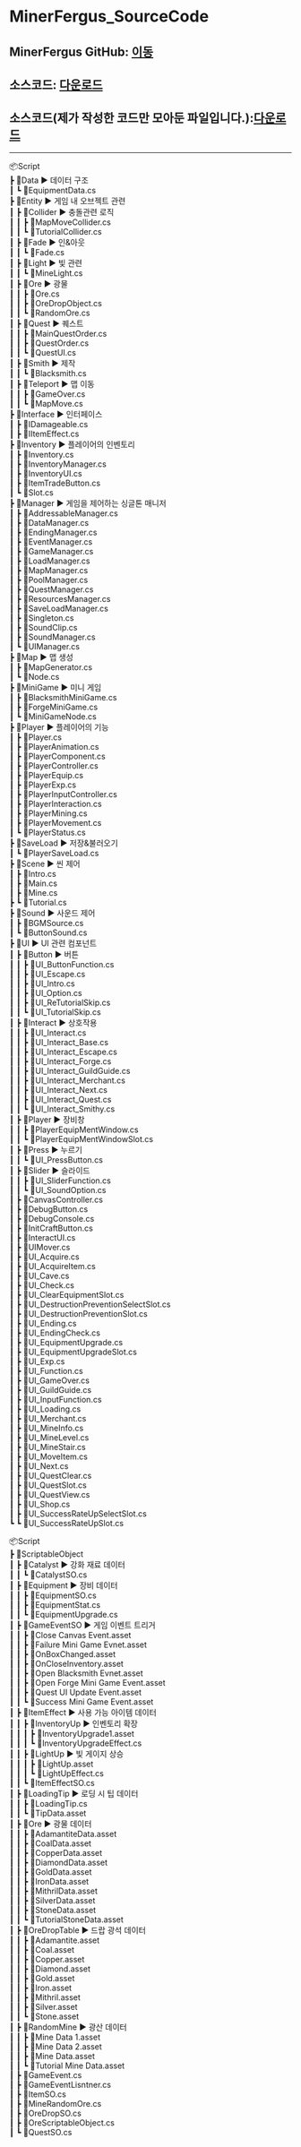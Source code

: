 # MinerFergus_SourceCode

## MinerFergus GitHub: [이동](https://github.com/ACEDIA2567/MinerFergus) </br>
## 소스코드: [다운로드](https://github.com/user-attachments/files/21837635/Script.zip)    
## 소스코드(제가 작성한 코드만 모아둔 파일입니다.):[다운로드](https://github.com/user-attachments/files/22098118/MinerFergus.zip)    

<hr>

📦Script     
 ┣ 📂Data  ▶ 데이터 구조   
 ┃ ┗ 📜EquipmentData.cs     
 ┣ 📂Entity  ▶ 게임 내 오브젝트 관련    
 ┃ ┣ 📂Collider  ▶ 충돌관련 로직    
 ┃ ┃ ┣ 📜MapMoveCollider.cs     
 ┃ ┃ ┗ 📜TutorialCollider.cs     
 ┃ ┣ 📂Fade  ▶ 인&아웃   
 ┃ ┃ ┗ 📜Fade.cs     
 ┃ ┣ 📂Light  ▶ 빛 관련    
 ┃ ┃ ┗ 📜MineLight.cs     
 ┃ ┣ 📂Ore  ▶ 광물    
 ┃ ┃ ┣ 📜Ore.cs     
 ┃ ┃ ┣ 📜OreDropObject.cs     
 ┃ ┃ ┗ 📜RandomOre.cs     
 ┃ ┣ 📂Quest  ▶ 퀘스트  
 ┃ ┃ ┣ 📜MainQuestOrder.cs     
 ┃ ┃ ┣ 📜QuestOrder.cs     
 ┃ ┃ ┗ 📜QuestUI.cs     
 ┃ ┣ 📂Smith  ▶ 제작    
 ┃ ┃ ┗ 📜Blacksmith.cs     
 ┃ ┣ 📂Teleport  ▶ 맵 이동   
 ┃ ┃ ┣ 📜GameOver.cs     
 ┃ ┃ ┗ 📜MapMove.cs     
 ┣ 📂Interface  ▶ 인터페이스   
 ┃ ┣ 📜IDamageable.cs     
 ┃ ┣ 📜IItemEffect.cs     
 ┣ 📂Inventory  ▶ 플레이어의 인벤토리    
 ┃ ┣ 📜Inventory.cs     
 ┃ ┣ 📜InventoryManager.cs     
 ┃ ┣ 📜InventoryUI.cs     
 ┃ ┣ 📜ItemTradeButton.cs     
 ┃ ┗ 📜Slot.cs     
 ┣ 📂Manager  ▶ 게임을 제어하는 싱글톤 매니저    
 ┃ ┣ 📜AddressableManager.cs     
 ┃ ┣ 📜DataManager.cs     
 ┃ ┣ 📜EndingManager.cs     
 ┃ ┣ 📜EventManager.cs     
 ┃ ┣ 📜GameManager.cs     
 ┃ ┣ 📜LoadManager.cs     
 ┃ ┣ 📜MapManager.cs     
 ┃ ┣ 📜PoolManager.cs     
 ┃ ┣ 📜QuestManager.cs     
 ┃ ┣ 📜ResourcesManager.cs     
 ┃ ┣ 📜SaveLoadManager.cs     
 ┃ ┣ 📜Singleton.cs     
 ┃ ┣ 📜SoundClip.cs     
 ┃ ┣ 📜SoundManager.cs     
 ┃ ┗ 📜UIManager.cs     
 ┣ 📂Map  ▶ 맵 생성  
 ┃ ┣ 📜MapGenerator.cs     
 ┃ ┗ 📜Node.cs     
 ┣ 📂MiniGame ▶ 미니 게임  
 ┃ ┣ 📜BlacksmithMiniGame.cs     
 ┃ ┣ 📜ForgeMiniGame.cs     
 ┃ ┗ 📜MiniGameNode.cs     
 ┣ 📂Player ▶ 플레이어의 기능     
 ┃ ┣ 📜Player.cs     
 ┃ ┣ 📜PlayerAnimation.cs     
 ┃ ┣ 📜PlayerComponent.cs     
 ┃ ┣ 📜PlayerController.cs     
 ┃ ┣ 📜PlayerEquip.cs     
 ┃ ┣ 📜PlayerExp.cs     
 ┃ ┣ 📜PlayerInputController.cs     
 ┃ ┣ 📜PlayerInteraction.cs     
 ┃ ┣ 📜PlayerMining.cs     
 ┃ ┣ 📜PlayerMovement.cs     
 ┃ ┗ 📜PlayerStatus.cs     
 ┣ 📂SaveLoad ▶ 저장&불러오기    
 ┃ ┗ 📜PlayerSaveLoad.cs     
 ┣ 📂Scene ▶ 씬 제어     
 ┃ ┣ 📜Intro.cs     
 ┃ ┣ 📜Main.cs     
 ┃ ┣ 📜Mine.cs     
 ┣ ┗ 📜Tutorial.cs     
 ┣ 📂Sound ▶ 사운드 제어     
 ┃ ┣ 📜BGMSource.cs     
 ┃ ┗ 📜ButtonSound.cs     
 ┣ 📂UI ▶ UI 관련 컴포넌트  
 ┃ ┣ 📂Button ▶ 버튼    
 ┃ ┃ ┣ 📜UI_ButtonFunction.cs     
 ┃ ┃ ┣ 📜UI_Escape.cs     
 ┃ ┃ ┣ 📜UI_Intro.cs     
 ┃ ┃ ┣ 📜UI_Option.cs     
 ┃ ┃ ┣ 📜UI_ReTutorialSkip.cs     
 ┃ ┃ ┗ 📜UI_TutorialSkip.cs     
 ┃ ┣ 📂Interact ▶ 상호작용   
 ┃ ┃ ┣ 📜UI_Interact.cs     
 ┃ ┃ ┣ 📜UI_Interact_Base.cs     
 ┃ ┃ ┣ 📜UI_Interact_Escape.cs     
 ┃ ┃ ┣ 📜UI_Interact_Forge.cs     
 ┃ ┃ ┣ 📜UI_Interact_GuildGuide.cs     
 ┃ ┃ ┣ 📜UI_Interact_Merchant.cs     
 ┃ ┃ ┣ 📜UI_Interact_Next.cs     
 ┃ ┃ ┣ 📜UI_Interact_Quest.cs     
 ┃ ┃ ┗ 📜UI_Interact_Smithy.cs     
 ┃ ┣ 📂Player ▶ 장비창        
 ┃ ┃ ┣ 📜PlayerEquipMentWindow.cs     
 ┃ ┃ ┗ 📜PlayerEquipMentWindowSlot.cs     
 ┃ ┣ 📂Press ▶ 누르기   
 ┃ ┃ ┗ 📜UI_PressButton.cs     
 ┃ ┣ 📂Slider ▶ 슬라이드    
 ┃ ┃ ┣ 📜UI_SliderFunction.cs     
 ┃ ┃ ┗ 📜UI_SoundOption.cs     
 ┃ ┣ 📜CanvasController.cs     
 ┃ ┣ 📜DebugButton.cs     
 ┃ ┣ 📜DebugConsole.cs     
 ┃ ┣ 📜InitCraftButton.cs     
 ┃ ┣ 📜InteractUI.cs     
 ┃ ┣ 📜UIMover.cs     
 ┃ ┣ 📜UI_Acquire.cs     
 ┃ ┣ 📜UI_AcquireItem.cs     
 ┃ ┣ 📜UI_Cave.cs     
 ┃ ┣ 📜UI_Check.cs     
 ┃ ┣ 📜UI_ClearEquipmentSlot.cs     
 ┃ ┣ 📜UI_DestructionPreventionSelectSlot.cs     
 ┃ ┣ 📜UI_DestructionPreventionSlot.cs     
 ┃ ┣ 📜UI_Ending.cs     
 ┃ ┣ 📜UI_EndingCheck.cs     
 ┃ ┣ 📜UI_EquipmentUpgrade.cs     
 ┃ ┣ 📜UI_EquipmentUpgradeSlot.cs     
 ┃ ┣ 📜UI_Exp.cs     
 ┃ ┣ 📜UI_Function.cs     
 ┃ ┣ 📜UI_GameOver.cs     
 ┃ ┣ 📜UI_GuildGuide.cs     
 ┃ ┣ 📜UI_InputFunction.cs     
 ┃ ┣ 📜UI_Loading.cs     
 ┃ ┣ 📜UI_Merchant.cs     
 ┃ ┣ 📜UI_MineInfo.cs     
 ┃ ┣ 📜UI_MineLevel.cs     
 ┃ ┣ 📜UI_MineStair.cs     
 ┃ ┣ 📜UI_MoveItem.cs     
 ┃ ┣ 📜UI_Next.cs     
 ┃ ┣ 📜UI_QuestClear.cs     
 ┃ ┣ 📜UI_QuestSlot.cs     
 ┃ ┣ 📜UI_QuestView.cs     
 ┃ ┣ 📜UI_Shop.cs     
 ┃ ┣ 📜UI_SuccessRateUpSelectSlot.cs     
 ┗ ┗ 📜UI_SuccessRateUpSlot.cs     

📦Script     
 ┣ 📂ScriptableObject     
 ┃ ┣ 📂Catalyst  ▶ 강화 재료 데이터   
 ┃ ┃ ┗ 📜CatalystSO.cs     
 ┃ ┣ 📂Equipment  ▶ 장비 데이터  
 ┃ ┃ ┣ 📜EquipmentSO.cs     
 ┃ ┃ ┣ 📜EquipmentStat.cs     
 ┃ ┃ ┗ 📜EquipmentUpgrade.cs     
 ┃ ┣ 📂GameEventSO  ▶ 게임 이벤트 트리거    
 ┃ ┃ ┣ 📜Close Canvas Event.asset     
 ┃ ┃ ┣ 📜Failure Mini Game Evnet.asset     
 ┃ ┃ ┣ 📜OnBoxChanged.asset     
 ┃ ┃ ┣ 📜OnCloseInventory.asset     
 ┃ ┃ ┣ 📜Open Blacksmith Evnet.asset     
 ┃ ┃ ┣ 📜Open Forge Mini Game Event.asset     
 ┃ ┃ ┣ 📜Quest UI Update Event.asset     
 ┃ ┃ ┗ 📜Success Mini Game Event.asset     
 ┃ ┣ 📂ItemEffect  ▶ 사용 가능 아이템 데이터   
 ┃ ┃ ┣ 📂InventoryUp  ▶ 인벤토리 확장  
 ┃ ┃ ┃ ┣ 📜InventoryUpgrade1.asset     
 ┃ ┃ ┃ ┗ 📜InventoryUpgradeEffect.cs     
 ┃ ┃ ┣ 📂LightUp  ▶ 빛 게이지 상승   
 ┃ ┃ ┃ ┣ 📜LightUp.asset     
 ┃ ┃ ┃ ┗ 📜LightUpEffect.cs     
 ┃ ┃ ┗ 📜ItemEffectSO.cs     
 ┃ ┣ 📂LoadingTip  ▶ 로딩 시 팁 데이터    
 ┃ ┃ ┣ 📜LoadingTip.cs     
 ┃ ┃ ┗ 📜TipData.asset     
 ┃ ┣ 📂Ore  ▶ 광물 데이터    
 ┃ ┃ ┣ 📜AdamantiteData.asset     
 ┃ ┃ ┣ 📜CoalData.asset     
 ┃ ┃ ┣ 📜CopperData.asset     
 ┃ ┃ ┣ 📜DiamondData.asset     
 ┃ ┃ ┣ 📜GoldData.asset     
 ┃ ┃ ┣ 📜IronData.asset     
 ┃ ┃ ┣ 📜MithrilData.asset     
 ┃ ┃ ┣ 📜SilverData.asset     
 ┃ ┃ ┣ 📜StoneData.asset     
 ┃ ┃ ┗ 📜TutorialStoneData.asset     
 ┃ ┣ 📂OreDropTable  ▶ 드랍 광석 데이터    
 ┃ ┃ ┣ 📜Adamantite.asset     
 ┃ ┃ ┣ 📜Coal.asset     
 ┃ ┃ ┣ 📜Copper.asset     
 ┃ ┃ ┣ 📜Diamond.asset     
 ┃ ┃ ┣ 📜Gold.asset     
 ┃ ┃ ┣ 📜Iron.asset     
 ┃ ┃ ┣ 📜Mithril.asset     
 ┃ ┃ ┣ 📜Silver.asset     
 ┃ ┃ ┗ 📜Stone.asset     
 ┃ ┣ 📂RandomMine  ▶ 광산 데이터   
 ┃ ┃ ┣ 📜Mine Data 1.asset     
 ┃ ┃ ┣ 📜Mine Data 2.asset     
 ┃ ┃ ┣ 📜Mine Data.asset     
 ┃ ┃ ┗ 📜Tutorial Mine Data.asset     
 ┃ ┣ 📜GameEvent.cs     
 ┃ ┣ 📜GameEventLisntner.cs     
 ┃ ┣ 📜ItemSO.cs     
 ┃ ┣ 📜MineRandomOre.cs     
 ┃ ┣ 📜OreDropSO.cs     
 ┃ ┣ 📜OreScriptableObject.cs     
 ┃ ┗ 📜QuestSO.cs     



